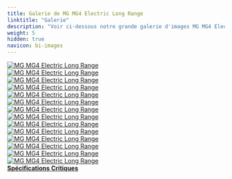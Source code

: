 ```yaml
---
title: Galerie de MG MG4 Electric Long Range
linktitle: "Galerie"
description: "Voir ci-dessous notre grande galerie d'images MG MG4 Electric Long Range. Cliquez sur les images pour des versions haute résolution."
weight: 5
hidden: true
navicon: bi-images
---
```

<!-- markdownlint-disable MD033 -->
<div class="row" id ="my-gallery">
	<div class="pswp-grid-item col-6 col-md-4">
		<a href="https://media.evkx.net/multimedia/models/mg/mg4/mg4_electric_long_range/charging_1.jpg"
data-pswp-src="https://media.evkx.net/multimedia/models/mg/mg4/mg4_electric_long_range/charging_1.jpg"
data-pswp-width="3000"
data-pswp-height="2249" 
target="_blank">
			<img src="https://media.evkx.net/multimedia/models/mg/mg4/mg4_electric_long_range/charging_1_xst.jpg" alt="MG MG4 Electric Long Range" class="img-fluid " />
		</a>
	</div>
	<div class="pswp-grid-item col-6 col-md-4">
		<a href="https://media.evkx.net/multimedia/models/mg/mg4/mg4_electric_long_range/charging_2.jpg"
data-pswp-src="https://media.evkx.net/multimedia/models/mg/mg4/mg4_electric_long_range/charging_2.jpg"
data-pswp-width="3000"
data-pswp-height="2001" 
target="_blank">
			<img src="https://media.evkx.net/multimedia/models/mg/mg4/mg4_electric_long_range/charging_2_xst.jpg" alt="MG MG4 Electric Long Range" class="img-fluid " />
		</a>
	</div>
	<div class="pswp-grid-item col-6 col-md-4">
		<a href="https://media.evkx.net/multimedia/models/mg/mg4/mg4_electric_long_range/exterior_1.jpg"
data-pswp-src="https://media.evkx.net/multimedia/models/mg/mg4/mg4_electric_long_range/exterior_1.jpg"
data-pswp-width="3000"
data-pswp-height="2001" 
target="_blank">
			<img src="https://media.evkx.net/multimedia/models/mg/mg4/mg4_electric_long_range/exterior_1_xst.jpg" alt="MG MG4 Electric Long Range" class="img-fluid " />
		</a>
	</div>
	<div class="pswp-grid-item col-6 col-md-4">
		<a href="https://media.evkx.net/multimedia/models/mg/mg4/mg4_electric_long_range/exterior_2.jpg"
data-pswp-src="https://media.evkx.net/multimedia/models/mg/mg4/mg4_electric_long_range/exterior_2.jpg"
data-pswp-width="3000"
data-pswp-height="2001" 
target="_blank">
			<img src="https://media.evkx.net/multimedia/models/mg/mg4/mg4_electric_long_range/exterior_2_xst.jpg" alt="MG MG4 Electric Long Range" class="img-fluid " />
		</a>
	</div>
	<div class="pswp-grid-item col-6 col-md-4">
		<a href="https://media.evkx.net/multimedia/models/mg/mg4/mg4_electric_long_range/frontseats_1.jpg"
data-pswp-src="https://media.evkx.net/multimedia/models/mg/mg4/mg4_electric_long_range/frontseats_1.jpg"
data-pswp-width="3000"
data-pswp-height="2000" 
target="_blank">
			<img src="https://media.evkx.net/multimedia/models/mg/mg4/mg4_electric_long_range/frontseats_1_xst.jpg" alt="MG MG4 Electric Long Range" class="img-fluid " />
		</a>
	</div>
	<div class="pswp-grid-item col-6 col-md-4">
		<a href="https://media.evkx.net/multimedia/models/mg/mg4/mg4_electric_long_range/headlights_1.jpg"
data-pswp-src="https://media.evkx.net/multimedia/models/mg/mg4/mg4_electric_long_range/headlights_1.jpg"
data-pswp-width="3000"
data-pswp-height="2000" 
target="_blank">
			<img src="https://media.evkx.net/multimedia/models/mg/mg4/mg4_electric_long_range/headlights_1_xst.jpg" alt="MG MG4 Electric Long Range" class="img-fluid " />
		</a>
	</div>
	<div class="pswp-grid-item col-6 col-md-4">
		<a href="https://media.evkx.net/multimedia/models/mg/mg4/mg4_electric_long_range/interior_1.jpg"
data-pswp-src="https://media.evkx.net/multimedia/models/mg/mg4/mg4_electric_long_range/interior_1.jpg"
data-pswp-width="3000"
data-pswp-height="1687" 
target="_blank">
			<img src="https://media.evkx.net/multimedia/models/mg/mg4/mg4_electric_long_range/interior_1_xst.jpg" alt="MG MG4 Electric Long Range" class="img-fluid " />
		</a>
	</div>
	<div class="pswp-grid-item col-6 col-md-4">
		<a href="https://media.evkx.net/multimedia/models/mg/mg4/mg4_electric_long_range/interior_2.jpg"
data-pswp-src="https://media.evkx.net/multimedia/models/mg/mg4/mg4_electric_long_range/interior_2.jpg"
data-pswp-width="3000"
data-pswp-height="1687" 
target="_blank">
			<img src="https://media.evkx.net/multimedia/models/mg/mg4/mg4_electric_long_range/interior_2_xst.jpg" alt="MG MG4 Electric Long Range" class="img-fluid " />
		</a>
	</div>
	<div class="pswp-grid-item col-6 col-md-4">
		<a href="https://media.evkx.net/multimedia/models/mg/mg4/mg4_electric_long_range/main_1.jpg"
data-pswp-src="https://media.evkx.net/multimedia/models/mg/mg4/mg4_electric_long_range/main_1.jpg"
data-pswp-width="3000"
data-pswp-height="2249" 
target="_blank">
			<img src="https://media.evkx.net/multimedia/models/mg/mg4/mg4_electric_long_range/main_1_xst.jpg" alt="MG MG4 Electric Long Range" class="img-fluid " />
		</a>
	</div>
	<div class="pswp-grid-item col-6 col-md-4">
		<a href="https://media.evkx.net/multimedia/models/mg/mg4/mg4_electric_long_range/rearlights_1.jpg"
data-pswp-src="https://media.evkx.net/multimedia/models/mg/mg4/mg4_electric_long_range/rearlights_1.jpg"
data-pswp-width="3000"
data-pswp-height="2000" 
target="_blank">
			<img src="https://media.evkx.net/multimedia/models/mg/mg4/mg4_electric_long_range/rearlights_1_xst.jpg" alt="MG MG4 Electric Long Range" class="img-fluid " />
		</a>
	</div>
	<div class="pswp-grid-item col-6 col-md-4">
		<a href="https://media.evkx.net/multimedia/models/mg/mg4/mg4_electric_long_range/screens_1.jpg"
data-pswp-src="https://media.evkx.net/multimedia/models/mg/mg4/mg4_electric_long_range/screens_1.jpg"
data-pswp-width="3000"
data-pswp-height="2001" 
target="_blank">
			<img src="https://media.evkx.net/multimedia/models/mg/mg4/mg4_electric_long_range/screens_1_xst.jpg" alt="MG MG4 Electric Long Range" class="img-fluid " />
		</a>
	</div>
	<div class="pswp-grid-item col-6 col-md-4">
		<a href="https://media.evkx.net/multimedia/models/mg/mg4/mg4_electric_long_range/screens_2.jpg"
data-pswp-src="https://media.evkx.net/multimedia/models/mg/mg4/mg4_electric_long_range/screens_2.jpg"
data-pswp-width="3000"
data-pswp-height="2001" 
target="_blank">
			<img src="https://media.evkx.net/multimedia/models/mg/mg4/mg4_electric_long_range/screens_2_xst.jpg" alt="MG MG4 Electric Long Range" class="img-fluid " />
		</a>
	</div>
	<div class="pswp-grid-item col-6 col-md-4">
		<a href="https://media.evkx.net/multimedia/models/mg/mg4/mg4_electric_long_range/secondrowseats_1.jpg"
data-pswp-src="https://media.evkx.net/multimedia/models/mg/mg4/mg4_electric_long_range/secondrowseats_1.jpg"
data-pswp-width="3000"
data-pswp-height="2001" 
target="_blank">
			<img src="https://media.evkx.net/multimedia/models/mg/mg4/mg4_electric_long_range/secondrowseats_1_xst.jpg" alt="MG MG4 Electric Long Range" class="img-fluid " />
		</a>
	</div>
	<div class="pswp-grid-item col-6 col-md-4">
		<a href="https://media.evkx.net/multimedia/models/mg/mg4/mg4_electric_long_range/trunk_1.jpg"
data-pswp-src="https://media.evkx.net/multimedia/models/mg/mg4/mg4_electric_long_range/trunk_1.jpg"
data-pswp-width="3000"
data-pswp-height="2001" 
target="_blank">
			<img src="https://media.evkx.net/multimedia/models/mg/mg4/mg4_electric_long_range/trunk_1_xst.jpg" alt="MG MG4 Electric Long Range" class="img-fluid " />
		</a>
	</div>
</div>
<script type="module">
  import PhotoSwipeLightbox from '/js/photoswipe-lightbox.esm.js';
    const lightbox = new PhotoSwipeLightbox({
       gallery: '#my-gallery',
        children: 'a',
        pswpModule: () => import('/js/photoswipe.esm.js')
    });
lightbox.init();
</script>
<div class="mt-3 mb-3">
<a href="../specifications/" class="text-decoration-none text-black">
<strong><i class="bi-arrow-left"></i> Spécifications </strong>
</a>
<a href="../reviews/" class="text-decoration-none text-black float-end">
<strong>Critiques <i class="bi-arrow-right"></i></strong>
</a>
</div>
